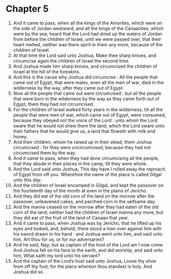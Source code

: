# Chapter 5

1. And it came to pass, when all the kings of the Amorites, which were on the side of Jordan westward, and all the kings of the Canaanites, which were by the sea, heard that the Lord had dried up the waters of Jordan from before the children of Israel, until we were passed over, that their heart melted, neither was there spirit in them any more, because of the children of Israel.
2. At that time the Lord said unto Joshua, Make thee sharp knives, and circumcise again the children of Israel the second time.
3. And Joshua made him sharp knives, and circumcised the children of Israel at the hill of the foreskins.
4. And this is the cause why Joshua did circumcise : All the people that came out of Egypt, that were males, even all the men of war, died in the wilderness by the way, after they came out of Egypt.
5. Now all the people that came out were circumcised : but all the people that were born in the wilderness by the way as they came forth out of Egypt, them they had not circumcised.
6. For the children of Israel walked forty years in the wilderness, till all the people that were men of war, which came out of Egypt, were consumed, because they obeyed not the voice of the Lord : unto whom the Lord sware that he would not shew them the land, which the Lord sware unto their fathers that he would give us, a land that floweth with milk and honey.
7. And their children, whom he raised up in their stead, them Joshua circumcised : for they were uncircumcised, because they had not circumcised them by the way.
8. And it came to pass, when they had done circumcising all the people, that they abode in their places in the camp, till they were whole.
9. And the Lord said unto Joshua, This day have I rolled away the reproach of Egypt from off you. Wherefore the name of the place is called Gilgal unto this day.
10. And the children of Israel encamped in Gilgal, and kept the passover on the fourteenth day of the month at even in the plains of Jericho.
11. And they did eat of the old corn of the land on the morrow after the passover, unleavened cakes, and parched corn in the selfsame day.
12. And the manna ceased on the morrow after they had eaten of the old corn of the land; neither had the children of Israel manna any more; but they did eat of the fruit of the land of Canaan that year.
13. And it came to pass, when Joshua was by Jericho, that he lifted up his eyes and looked, and, behold, there stood a man over against him with his sword drawn in his hand : and Joshua went unto him, and said unto him, Art thou for us, or for our adversaries?
14. And he said, Nay; but as captain of the host of the Lord am I now come. And Joshua fell on his face to the earth, and did worship, and said unto him, What saith my lord unto his servant?
15. And the captain of the Lord’s host said unto Joshua, Loose thy shoe from off thy foot; for the place whereon thou standest is holy. And Joshua did so.

